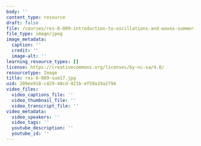 ```yaml
---
body: ''
content_type: resource
draft: false
file: /courses/res-8-009-introduction-to-oscillations-and-waves-summer-2017/res-8-009-sum17.jpg
file_type: image/jpeg
image_metadata:
  caption: ''
  credit: ''
  image-alt: ''
learning_resource_types: []
license: https://creativecommons.org/licenses/by-nc-sa/4.0/
resourcetype: Image
title: res-8-009-sum17.jpg
uid: 209ee918-c429-48cd-921b-ef59a19a2794
video_files:
  video_captions_file: ''
  video_thumbnail_file: ''
  video_transcript_file: ''
video_metadata:
  video_speakers: ''
  video_tags: ''
  youtube_description: ''
  youtube_id: ''
---
```

